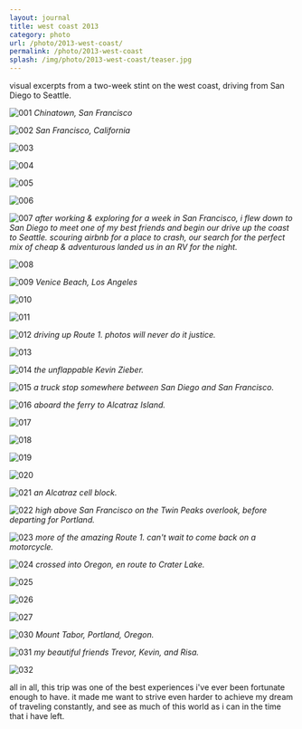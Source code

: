 ```yaml
---
layout: journal
title: west coast 2013
category: photo
url: /photo/2013-west-coast/
permalink: /photo/2013-west-coast
splash: /img/photo/2013-west-coast/teaser.jpg
---
```


visual excerpts from a two-week stint on the west coast, driving from San Diego to Seattle.


![001](../../img/photo/2013-west-coast/001.jpg)
_Chinatown, San Francisco_

![002](../../img/photo/2013-west-coast/002.jpg)
_San Francisco, California_

![003](../../img/photo/2013-west-coast/003.jpg)

![004](../../img/photo/2013-west-coast/004.jpg)

![005](../../img/photo/2013-west-coast/005.jpg)

![006](../../img/photo/2013-west-coast/006.jpg)

![007](../../img/photo/2013-west-coast/007.jpg)
_after working & exploring for a week in San Francisco, i flew down to San Diego to meet one of my best friends and begin our drive up the coast to Seattle. scouring airbnb for a place to crash, our search for the perfect mix of cheap & adventurous landed us in an RV for the night._

![008](../../img/photo/2013-west-coast/008.jpg)

![009](../../img/photo/2013-west-coast/009.jpg)
_Venice Beach, Los Angeles_

![010](../../img/photo/2013-west-coast/010.jpg)

![011](../../img/photo/2013-west-coast/011.jpg)

![012](../../img/photo/2013-west-coast/012.jpg)
_driving up Route 1. photos will never do it justice._

![013](../../img/photo/2013-west-coast/013.jpg)

![014](../../img/photo/2013-west-coast/014.jpg)
_the unflappable Kevin Zieber._

![015](../../img/photo/2013-west-coast/015.jpg)
_a truck stop somewhere between San Diego and San Francisco._

![016](../../img/photo/2013-west-coast/016.jpg)
_aboard the ferry to Alcatraz Island._

![017](../../img/photo/2013-west-coast/017.jpg)

![018](../../img/photo/2013-west-coast/018.jpg)

![019](../../img/photo/2013-west-coast/019.jpg)

![020](../../img/photo/2013-west-coast/020.jpg)

![021](../../img/photo/2013-west-coast/021.jpg)
_an Alcatraz cell block._

![022](../../img/photo/2013-west-coast/022.jpg)
_high above San Francisco on the Twin Peaks overlook, before departing for Portland._

![023](../../img/photo/2013-west-coast/023.jpg)
_more of the amazing Route 1. can't wait to come back on a motorcycle._

![024](../../img/photo/2013-west-coast/024.jpg)
_crossed into Oregon, en route to Crater Lake._

![025](../../img/photo/2013-west-coast/025.jpg)

![026](../../img/photo/2013-west-coast/026.jpg)

![027](../../img/photo/2013-west-coast/027.jpg)

![030](../../img/photo/2013-west-coast/030.jpg)
_Mount Tabor, Portland, Oregon._

![031](../../img/photo/2013-west-coast/031.jpg)
_my beautiful friends Trevor, Kevin, and Risa._

![032](../../img/photo/2013-west-coast/032.jpg)


all in all, this trip was one of the best experiences i've ever been fortunate enough to have. it made me want to strive even harder to achieve my dream of traveling constantly, and see as much of this world as i can in the time that i have left.